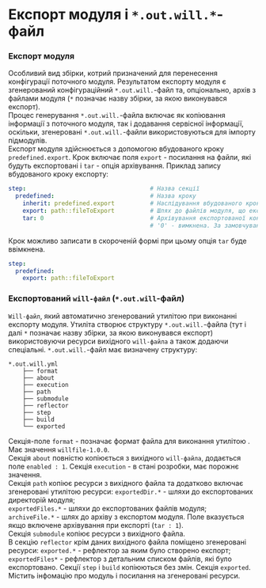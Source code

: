 # Експорт модуля і `*.out.will.*`-файл

### <a name="module-export"></a> Експорт модуля
Особливий вид збірки, котрий призначений для перенесення конфігурації поточного модуля. Результатом експорту модуля є згенерований конфігураційний `*.out.will.`-файл та, опціонально, архів з файлами модуля (`*` позначає назву збірки, за якою виконувався експорт).  
Процес генерування `*.out.will.`-файла включає як копіювання інформації з поточного модуля, так і додавання сервісної інформації, оскільки, згенеровані `*.out.will.`-файли використовуються для імпорту підмодулів.  
Експорт модуля здійснюється з допомогою вбудованого кроку `predefined.export`. Крок включає поля `export` - посилання на файли, які будуть експортовані i `tar` - опція архівування. Приклад запису вбудованого кроку експорту:

```yaml
step:                                   # Назва секції
  predefined:                           # Назва кроку
    inherit: predefined.export          # Наслідування вбудованого кроку експорту модуля
    export: path::fileToExport          # Шлях до файлів модуля, що експортуються
    tar: 0                              # Архівування експортованої конфігурації. '1' - ввімкнена,
                                        # '0' - вимкнена. За замовчуванням '1'

```

Крок можливо записати в скороченій формі при цьому опція `tar` буде ввімкнена.

```yaml
step:                                   
  predefined:                           
    export: path::fileToExport    

```

### <a name="out-will-file"></a> Експортований `will-файл` (`*.out.will`-файл)
`Will-файл`, який автоматично згенерований утилітою при виконанні експорту модуля. 
Утиліта створює структуру `*.out.will.`-файла (тут і далі `*` позначає назву збірки, за якою виконувався експорт) використовуючи ресурси вихідного `will-файла` а також додаючи спеціальні. `*.out.will.`-файл має визначену структуру:  

```
*.out.will.yml
    ├── format
    ├── about
    ├── execution
    ├── path
    ├── submodule
    ├── reflector
    ├── step
    ├── build
    └── exported

```

Секція-поле `format` - позначає формат файла для виконання утилітою . Має значення `willfile-1.0.0`.  
Секція `about` повністю копіюється з вихідного `will-файла`, додається поле `enabled : 1`.
Секція `execution` - в стані розробки, має порожнє значення.  
Секція `path` копіює ресурси з вихідного файла та додатково включає згенеровані утилітою ресурси: `exportedDir.*` - шляхи до експортованих директорій модуля;  
`exportedFiles.*` - шляхи до експортованих файлів модуля;  
`archiveFile.*` - шлях до архіву з експортом модуля. Поле вказується якщо включене архівування при експорті (`tar : 1`).  
Секція `submodule` копіює ресурси з вихідного файла.  
В секцію `reflector` крім даних вихідного файла поміщено згенеровані ресурси:
`exported.*` - рефлектор за яким було створено експорт;  
`exportedFiles*` - рефлектор з детальним списком файлів, які було експортовано.
Секції `step` i `build` копіюються без змін.
Секція `exported`. Містить інфомацію про модуль і посилання на згенеровані ресурси.
